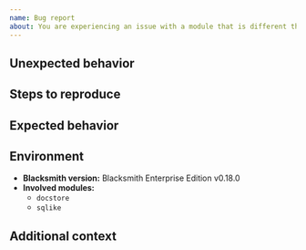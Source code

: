 ```yaml
---
name: Bug report
about: You are experiencing an issue with a module that is different than the documented or expected behavior
---
```


## Unexpected behavior

<!--
Please write a clear and concise description of what the bug is.
-->

## Steps to reproduce

<!--
Please indicate the steps needed to reproduce the previously described behavior.
-->

## Expected behavior

<!--
Please describe the behavior you were expected.
-->

## Environment

- **Blacksmith version:** Blacksmith Enterprise Edition v0.18.0
- **Involved modules:**
  - `docstore`
  - `sqlike`

## Additional context

<!--
Do you have anything to add?
-->

